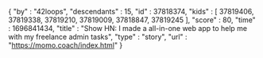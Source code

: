 {
  "by" : "42loops",
  "descendants" : 15,
  "id" : 37818374,
  "kids" : [ 37819406, 37819338, 37819210, 37819009, 37818847, 37819245 ],
  "score" : 80,
  "time" : 1696841434,
  "title" : "Show HN: I made a all-in-one web app to help me with my freelance admin tasks",
  "type" : "story",
  "url" : "https://momo.coach/index.html"
}
